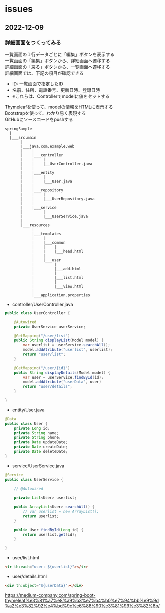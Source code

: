 # issues

## 2022-12-09

### 詳細画面をつくってみる

一覧画面の１行データごとに「編集」ボタンを表示する  
一覧画面の「編集」ボタンから、詳細画面へ遷移する  
詳細画面の「戻る」ボタンから、一覧画面へ遷移する  
詳細画面では、下記の項目が確認できる  

- ID: 一覧画面で指定したID  
- 名前、住所、電話番号、更新日時、登録日時  
- ※これらは、Controllerでmodelに値をセットする  

Thymeleafを使って、modelの情報をHTMLに表示する  
Bootstrapを使って、わかり易く表現する  
GitHubにソースコードをpushする  

```plaintext
springSample
  |
  |___src.main
       |
       |___java.com.example.web
       |    |
       |    |___controller
       |    |    |
       |    |    |__UserController.java
       |    |
       |    |___entity
       |    |    |
       |    |    |___User.java
       |    |
       |    |___repository
       |    |    |
       |    |    |___UserRepository.java
       |    |
       |    |___service
       |         |
       |         |___UserService.java
       |
       |___resources
            |
            |___templates
            |    |
            |    |___common
            |    |    |
            |    |    |___head.html
            |    |
            |    |___user
            |         |
            |         |___add.html
            |         |
            |         |___list.html
            |         |
            |         |___view.html
            |
            |___application.properties
```

- controller/UserController.java

```java
public class UserController {

    @Autowired
    private UserService userService;

    @GetMapping("/user/list")
    public String displayList(Model model) {
        var userlist = userService.searchAll();
        model.addAtribute("userlist", userlist);
        return "user/list";
    }

    @GetMapping("/user/{id}")
    public String displayDetails(Model model) {
        var user = userService.findById(id);
        model.addAtribute("userData", user)
        return "user/details";
    }

}
```

- entity/User.java

```java
@Data
public class User {
    private Long id;
    private String name;
    private String phone;
    private Date updateDate;
    private Date createDate;
    private Date deleteDate;
}
```

- service/UserService.java

```java
@Service
public class UserService {

    // @Autowired
    
    private List<User> userlist;

    public ArrayList<User> searchAll() {
        // var userlist = new ArrayList();
        return userlist;
    }

    public User findById(Long id) {
        return userlist.get(id);
    }

}
```

- user/list.html

```html
<tr th:each="user: ${userlist}"></tr>
```

- user/details.html

```html
<div th:object="${userData}"></div>
```

<https://medium-company.com/spring-boot-thymeleaf%e3%81%a7%e8%a9%b3%e7%b4%b0%e7%94%bb%e9%9d%a2%e3%82%92%e4%bd%9c%e6%88%90%e3%81%99%e3%82%8b/>
